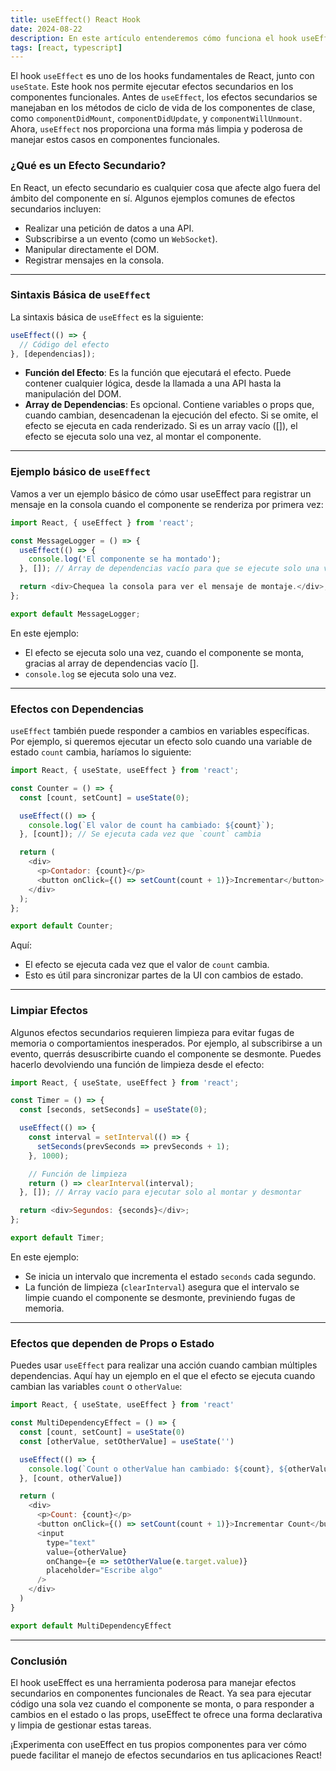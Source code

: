 ```yaml
---
title: useEffect() React Hook
date: 2024-08-22
description: En este artículo entenderemos cómo funciona el hook useEffect
tags: [react, typescript]
---
```


El hook `useEffect` es uno de los hooks fundamentales de React, junto con `useState`. Este hook nos permite ejecutar efectos secundarios en los componentes funcionales. Antes de `useEffect`, los efectos secundarios se manejaban en los métodos de ciclo de vida de los componentes de clase, como `componentDidMount`, `componentDidUpdate`, y `componentWillUnmount`. Ahora, `useEffect` nos proporciona una forma más limpia y poderosa de manejar estos casos en componentes funcionales.

### ¿Qué es un Efecto Secundario?

En React, un efecto secundario es cualquier cosa que afecte algo fuera del ámbito del componente en sí. Algunos ejemplos comunes de efectos secundarios incluyen:

- Realizar una petición de datos a una API.
- Subscribirse a un evento (como un `WebSocket`).
- Manipular directamente el DOM.
- Registrar mensajes en la consola.

---

### Sintaxis Básica de `useEffect`

La sintaxis básica de `useEffect` es la siguiente:

```javascript
useEffect(() => {
  // Código del efecto
}, [dependencias]);
```

- **Función del Efecto**: Es la función que ejecutará el efecto. Puede contener cualquier lógica, desde la llamada a una API hasta la manipulación del DOM.
- **Array de Dependencias**:  Es opcional. Contiene variables o props que, cuando cambian, desencadenan la ejecución del efecto. Si se omite, el efecto se ejecuta en cada renderizado. Si es un array vacío ([]), el efecto se ejecuta solo una vez, al montar el componente.

---

### Ejemplo básico de `useEffect`

Vamos a ver un ejemplo básico de cómo usar useEffect para registrar un mensaje en la consola cuando el componente se renderiza por primera vez:

```javascript
import React, { useEffect } from 'react';

const MessageLogger = () => {
  useEffect(() => {
    console.log('El componente se ha montado');
  }, []); // Array de dependencias vacío para que se ejecute solo una vez

  return <div>Chequea la consola para ver el mensaje de montaje.</div>;
};

export default MessageLogger;
```

En este ejemplo:

- El efecto se ejecuta solo una vez, cuando el componente se monta, gracias al array de dependencias vacío [].
- `console.log` se ejecuta solo una vez.

---

### Efectos con Dependencias

`useEffect` también puede responder a cambios en variables específicas. Por ejemplo, si queremos ejecutar un efecto solo cuando una variable de estado `count` cambia, haríamos lo siguiente:

```javascript
import React, { useState, useEffect } from 'react';

const Counter = () => {
  const [count, setCount] = useState(0);

  useEffect(() => {
    console.log(`El valor de count ha cambiado: ${count}`);
  }, [count]); // Se ejecuta cada vez que `count` cambia

  return (
    <div>
      <p>Contador: {count}</p>
      <button onClick={() => setCount(count + 1)}>Incrementar</button>
    </div>
  );
};

export default Counter;
```

Aquí:
- El efecto se ejecuta cada vez que el valor de `count` cambia.
- Esto es útil para sincronizar partes de la UI con cambios de estado.

---

### Limpiar Efectos

Algunos efectos secundarios requieren limpieza para evitar fugas de memoria o comportamientos inesperados. Por ejemplo, al subscribirse a un evento, querrás desuscribirte cuando el componente se desmonte. Puedes hacerlo devolviendo una función de limpieza desde el efecto:

```javascript
import React, { useState, useEffect } from 'react';

const Timer = () => {
  const [seconds, setSeconds] = useState(0);

  useEffect(() => {
    const interval = setInterval(() => {
      setSeconds(prevSeconds => prevSeconds + 1);
    }, 1000);

    // Función de limpieza
    return () => clearInterval(interval);
  }, []); // Array vacío para ejecutar solo al montar y desmontar

  return <div>Segundos: {seconds}</div>;
};

export default Timer;
```

En este ejemplo:
- Se inicia un intervalo que incrementa el estado `seconds` cada segundo.
- La función de limpieza (`clearInterval`) asegura que el intervalo se limpie cuando el componente se desmonte, previniendo fugas de memoria.

---

### Efectos que dependen de Props o Estado

Puedes usar `useEffect` para realizar una acción cuando cambian múltiples dependencias. Aquí hay un ejemplo en el que el efecto se ejecuta cuando cambian las variables `count` o `otherValue`:

```javascript
import React, { useState, useEffect } from 'react'

const MultiDependencyEffect = () => {
  const [count, setCount] = useState(0)
  const [otherValue, setOtherValue] = useState('')

  useEffect(() => {
    console.log(`Count o otherValue han cambiado: ${count}, ${otherValue}`)
  }, [count, otherValue])

  return (
    <div>
      <p>Count: {count}</p>
      <button onClick={() => setCount(count + 1)}>Incrementar Count</button>
      <input
        type="text"
        value={otherValue}
        onChange={e => setOtherValue(e.target.value)}
        placeholder="Escribe algo"
      />
    </div>
  )
}

export default MultiDependencyEffect
```

---

### Conclusión

El hook useEffect es una herramienta poderosa para manejar efectos secundarios en componentes funcionales de React. Ya sea para ejecutar código una sola vez cuando el componente se monta, o para responder a cambios en el estado o las props, useEffect te ofrece una forma declarativa y limpia de gestionar estas tareas.

¡Experimenta con useEffect en tus propios componentes para ver cómo puede facilitar el manejo de efectos secundarios en tus aplicaciones React!